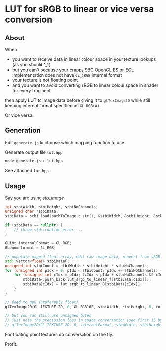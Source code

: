 # LUT for sRGB to linear or vice versa conversion

## About

When

* you want to receive data in linear colour space in your texture lookups (as you should ^_^)
* but you can't because your crappy SBC OpenGL ES on EGL implementation does not have `GL_SRGB` internal format
* your texture is not floating point
* and you want to avoid converting sRGB to linear colour space in shader for every fragment

then apply LUT to image data before giving it to `glTexImage2D` while still keeping internal format specified as `GL_RGB(A)`.

Or vice versa.


## Generation

Edit `generate.js` to choose which mapping function to use.

Generate output file `lut.hpp`

```sh
node generate.js > lut.hpp
```

See attached `lut.hpp`.


## Usage

Say you are using [*stb_image*](https://github.com/nothings/stb)


```c++
int stbiWidth, stbiHeight, stbiNoChannels;
unsigned char *stbiData;
stbiData = stbi_load(pathToImage.c_str(), &stbiWidth, &stbiHeight, &stbiNoChannels, 0);

if (stbiData == nullptr) {
	// throw std::runtime_error ...
}

GLint internalFormat = GL_RGB;
GLenum format = GL_RGB;

// populate mapped float array, edit raw image data, convert from sRGB to linear
std::vector<float> stbiDataF;
unsigned int stbiCount = stbiWidth * stbiHeight * stbiNoChannels;
for (unsigned int pIdx = 0; pIdx < stbiCount; pIdx += stbiNoChannels) {
    for (unsigned int cIdx = pIdx; (cIdx < pIdx + stbiNoChannels && cIdx < pIdx + 3); cIdx++) {
        stbiDataF.push_back(lut_srgb_to_linear_f[stbiData[cIdx]]);
        stbiData[cIdx] = lut_srgb_to_linear_8[stbiData[cIdx]];
    }
}

// feed to gpu (preferably float)
glTexImage2D(GL_TEXTURE_2D, 0, GL_RGB16F, stbiWidth, stbiHeight, 0, format, GL_FLOAT, stbiDataF.data());

// but you can still use unsigned bytes
// just note the precission loss in space conversation (see first 15 bytes of lut_srgb_to_linear_8)
// glTexImage2D(GL_TEXTURE_2D, 0, internalFormat, stbiWidth, stbiHeight, 0, format, GL_UNSIGNED_BYTE, stbiData);

```

For floating point textures do conversation on the fly.

Profit.
